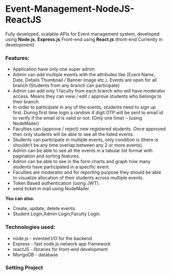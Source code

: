 # Event-Management-NodeJS-ReactJS

Fully developed, scalable APIs for Event management system, developed using **Node.js**, **Express.js**
Front-end using **React.js** (front-end Currently in development)

### Features:

- Application have only one super admin
- Admin can add multiple events with the attributes like (Event Name, Date, Details
  Thumbnail / Banner Image etc.). Events are open for all branch (Students from any branch can participate)
- Admin can add only 1 faculty from each branch who will have moderator access.
  Means they can view / edit / approve students who belongs to their branch.
- In order to participate in any of the events, students need to sign up first. During
  first time login a random 4 digit OTP will be sent to email id to verify if the email
  id is valid or not. (Only one time) – (using NodeMailer)
- Faculties can (approve / reject) new registered students. Once approved then
  only students will be able to see all the listed events.
- Students can participate in multiple events, only condition is (there is shouldn’t be any time overlap between any 2 or more events).
- Admin can be able to see all the events in a tabular list format with pagination and sorting features.
- Admin can be able to see in the form charts and graph how many students have participated in a specific event.
- Faculties are moderator and for reporting purpose they should be able to visualize
  allocation of their students across multiple events.
- Token Based authentication (using JWT).
- send ticket in mail using NodeMailer

**You can also**:

- Create, update, delete events.
- Student Login,Admin Login,Faculty Login.

### Technologies used:

- node.js - evented I/O for the backend
- Express - fast node.js network app framework
- reactJS - libraries for front-end development
- MongoDB - database

### Setting Project
